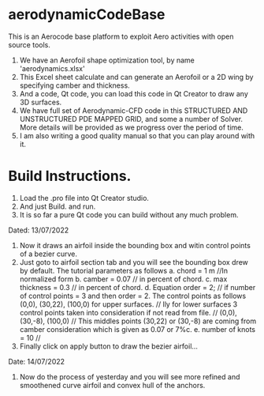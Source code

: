 # aerodynamicCodeBase
This is an Aerocode base platform to exploit Aero activities with open source tools.

1.  We have an Aerofoil shape optimization tool, by name 'aerodynamics.xlsx'
2.  This Excel sheet calculate and can generate an Aerofoil or a 2D wing by specifying camber and thickness.
3.  And a code, Qt code, you can load this code in Qt Creator to draw any 3D surfaces.
4.  We have full set of Aerodynamic-CFD code in this  STRUCTURED AND UNSTRUCTURED PDE MAPPED GRID, and some a number of Solver. More details will be provided 
    as we progress over the period of time. 
5.  I am also writing a good quality manual so that you can play around with it.




# Build Instructions.
1. Load the .pro file into Qt Creator studio.
2. And just Build. and run.
3. It is so far a pure Qt code you can build without any much problem.


Dated: 13/07/2022
1.  Now it draws an airfoil inside the bounding box and witin control points of a bezier curve.
2.  Just goto to airfoil section tab and you will see the bounding box drew by default. The tutorial parameters as follows
    a. chord = 1 m    //In normalized form
    b. camber = 0.07 // in percent of chord.
    c. max thickness = 0.3 // in percent of chord.
    d. Equation order = 2; // if number of control points = 3 and then order = 2. The control points as follows (0,0), (30,22), (100,0) for upper surfaces.
				   // lly for lower surfaces 3 control points taken into consideration if not read from file.
				   // (0,0), (30,-8), (100,0)
                           // This middles points (30,22) or (30,-8) are coming from camber consideration which is given as 0.07 or 7%c.
    e. number of knots = 10 //
3. Finally click on apply button to draw the bezier airfoil...


Date: 14/07/2022
1.  Now do the process of yesterday and you will see more refined and smoothened curve airfoil and convex hull of the anchors.
